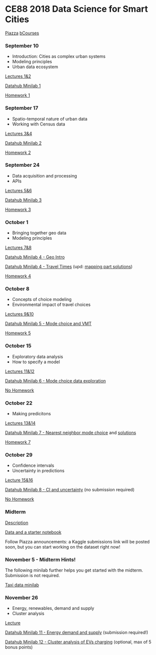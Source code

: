 # CE88 2018 Data Science for Smart Cities 
[Piazza](https://piazza.com/class/jlb5cnbtbgy3us)
[bCourses](https://bcourses.berkeley.edu/courses/1476159)

### September 10
- Introduction: Cities as complex urban systems
- Modeling principles
- Urban data ecosystem

[Lectures 1&2](https://github.com/alexeipberkeleyedu/dssc2018/blob/master/lectures/CE88_Lecture_1&2.pdf)

[Datahub Minilab 1](http://datahub.berkeley.edu/user-redirect/interact?account=alexeipberkeleyedu&repo=dssc2018&branch=master&path=minilabs/minilab1/minilab1_BayBridgeTraffic.ipynb)

[Homework 1](https://github.com/alexeipberkeleyedu/dssc2018/blob/master/homeworks/CE88_HW1.pdf)

### September 17
- Spatio-temporal nature of urban data
- Working with Census data

[Lectures 3&4](https://github.com/alexeipberkeleyedu/dssc2018/blob/master/lectures/CE88_Lecture_3&4.pdf)

[Datahub Minilab 2](http://datahub.berkeley.edu/user-redirect/interact?account=alexeipberkeleyedu&repo=dssc2018&branch=master&path=minilabs/minilab2/minilab2_CensusData.ipynb)

[Homework 2](https://github.com/alexeipberkeleyedu/dssc2018/blob/master/homeworks/CE88_HW2.pdf)


### September 24
- Data acquisition and processing
- APIs

[Lectures 5&6](https://github.com/alexeipberkeleyedu/dssc2018/blob/master/lectures/CE88_Lecture_5&6.pdf)

[Datahub Minilab 3](http://datahub.berkeley.edu/user-redirect/interact?account=alexeipberkeleyedu&repo=dssc2018&branch=master&path=minilabs/mninlab3/minilab3_mapping_points.ipynb)

[Homework 3](https://github.com/alexeipberkeleyedu/dssc2018/blob/master/homeworks/CE88_HW3.pdf)

### October 1
- Bringing together geo data
- Modeling principles

[Lectures 7&8](https://github.com/alexeipberkeleyedu/dssc2018/blob/master/lectures/CE88_Lecture_7&8.pdf)

[Datahub Minilab 4 - Geo Intro](http://datahub.berkeley.edu/user-redirect/interact?account=alexeipberkeleyedu&repo=dssc2018&branch=master&path=minilabs/minilab4/Lab4-geo.ipynb)

[Datahub Minilab 4 - Travel Times](http://datahub.berkeley.edu/user-redirect/interact?account=alexeipberkeleyedu&repo=dssc2018&branch=master&path=minilabs/minilab4/minilab4_MappingTravelTimes.ipynb)
(upd: [mapping part solutions](http://datahub.berkeley.edu/user-redirect/interact?account=alexeipberkeleyedu&repo=dssc2018&branch=master&path=minilabs/minilab4/minilab4_MappingTravelTimes_partial_solutions.ipynb))

[Homework 4](https://github.com/alexeipberkeleyedu/dssc2018/blob/master/homeworks/CE88_HW4.pdf)


### October 8
- Concepts of choice modeling
- Environmental impact of travel choices

[Lectures 9&10](https://github.com/alexeipberkeleyedu/dssc2018/blob/master/lectures/CE88_Lecture_9&10.pdf)

[Datahub Minilab 5 - Mode choice and VMT](http://datahub.berkeley.edu/user-redirect/interact?account=alexeipberkeleyedu&repo=dssc2018&branch=master&path=minilabs/minilab5/minilab5_exploringTAZdata.ipynb)

[Homework 5](https://github.com/alexeipberkeleyedu/dssc2018/blob/master/homeworks/CE88_HW5.pdf)


### October 15
- Exploratory data analysis
- How to specify a model

[Lectures 11&12](https://github.com/alexeipberkeleyedu/dssc2018/blob/master/lectures/CE88_Lecture_11&12.pdf)

[Datahub Minilab 6 - Mode choice data exploration](http://datahub.berkeley.edu/user-redirect/interact?account=alexeipberkeleyedu&repo=dssc2018&branch=master&path=minilabs/minilab6/minilab6_transportation_forecasting.ipynb)

[No Homework](https://github.com/alexeipberkeleyedu/dssc2018/blob/master/homeworks/)

### October 22
- Making predicitons

[Lectures 13&14](https://github.com/alexeipberkeleyedu/dssc2018/blob/master/lectures/CE88_Lecture_13%2614.pdf)

[Datahub Minilab 7 - Nearest neighbor mode choice](http://datahub.berkeley.edu/user-redirect/interact?account=alexeipberkeleyedu&repo=dssc2018&branch=master&path=minilabs/minilab7/minilab7_transportation_forecasting_knn.ipynb) and [solutions](http://datahub.berkeley.edu/user-redirect/interact?account=alexeipberkeleyedu&repo=dssc2018&branch=master&path=minilabs/minilab7/minilab7_transportation_forecasting_knn_CA_Solution.ipynb)


[Homework 7](https://github.com/alexeipberkeleyedu/dssc2018/blob/master/homeworks/CE88_HW7.pdf)


### October 29
- Confidence intervals
- Uncertainty in predictions

[Lecture 15&16](https://github.com/alexeipberkeleyedu/dssc2018/blob/master/lectures/CE88_Lecture_15%26Midterm.pdf)

[Datahub Minilab 8 - CI and uncertainty](http://datahub.berkeley.edu/user-redirect/interact?account=alexeipberkeleyedu&repo=dssc2018&branch=master&path=minilabs/minilab8/minilab8_uncertainty_in_predictions.ipynb) (no submission required)

[No Homework](https://github.com/alexeipberkeleyedu/dssc2018/blob/master/homeworks/)

### Midterm

[Description](https://github.com/alexeipberkeleyedu/dssc2018/blob/master/midterm/UberMidterm_CE88_2018.pdf)

[Data and a starter notebook](http://datahub.berkeley.edu/user-redirect/interact?account=alexeipberkeleyedu&repo=dssc2018&branch=master&path=midterm/uber_midterm_starter.ipynb)

Follow Piazza announcements: a Kaggle submissions link will be posted soon, 
but you can start working on the dataset right now!

### November 5 - Midterm Hints!

The following minilab further helps you get started with the midterm. Submission is not required.

[Taxi data minilab](http://datahub.berkeley.edu/user-redirect/interact?account=alexeipberkeleyedu&repo=dssc2018&branch=master&path=minilabs/minilab9/minilab9_linear_regression_trip_duration.ipynb)


### November 26
- Energy, renewables, demand and supply
- Cluster analysis

[Lecture](https://github.com/alexeipberkeleyedu/dssc2018/blob/master/lectures/CE88_Lecture_Last_One_2018.pdf)

[Datahub Minilab 11 - Energy demand and supply](http://datahub.berkeley.edu/user-redirect/interact?account=alexeipberkeleyedu&repo=dssc2018&branch=master&path=minilabs/minilab11/minilab11_solutions.ipynb) (submission required!)

[Datahub Minilab 12 - Cluster analysis of EVs charging](http://datahub.berkeley.edu/user-redirect/interact?account=alexeipberkeleyedu&repo=dssc2018&branch=master&path=minilabs/minilab12/minilab12_EV_clustering.ipynb) (optional, max of 5 bonus points)
